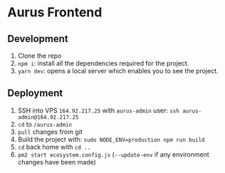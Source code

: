 # Aurus Frontend

## Development

1. Clone the repo
2. `npm i`: install all the dependencies required for the project.
3. `yarn dev`: opens a local server which enables you to see the project.

## Deployment

1. SSH into VPS `164.92.217.25` with `aurus-admin` user: `ssh aurus-admin@164.92.217.25`
2. `cd` to `/aurus-admin`
3. `pull` changes from git
4. Build the project with: `sudo NODE_ENV=production npm run build`
5. `cd` back home with `cd ..`
6. `pm2 start ecosystem.config.js` (`--update-env` if any environment changes have been made)
